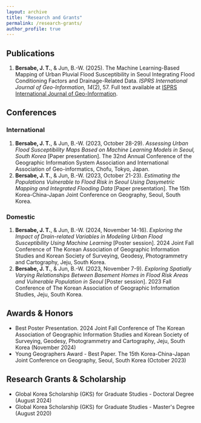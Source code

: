 ```yaml
---
layout: archive
title: "Research and Grants"
permalink: /research-grants/
author_profile: true
---
```


## Publications
1. **Bersabe, J. T.**, & Jun, B.-W. (2025). The Machine Learning-Based Mapping of Urban Pluvial Flood Susceptibility in Seoul Integrating Flood Conditioning Factors and Drainage-Related Data. _ISPRS International Journal of Geo-Information, 14_(2), 57. Full text available at [ISPRS International Journal of Geo-Information](https://doi.org/10.3390/ijgi14020057).

## Conferences
### International
1. **Bersabe, J. T.**, & Jun, B.-W. (2023, October 28-29). *Assessing Urban Flood Susceptibility Maps Based on Machine Learning Models in Seoul, South Korea* [Paper presentation]. The 32nd Annual Conference of the Geographic Information System Association and International Association of Geo-informatics, Chofu, Tokyo, Japan.
2. **Bersabe, J. T.**, & Jun, B.-W. (2023, October 21-23). *Estimating the Populations Vulnerable to Flood Risk in Seoul Using Dasymetric Mapping and Integrated Flooding Data* [Paper presentation]. The 15th Korea-China-Japan Joint Conference on Geography, Seoul, South Korea. 

### Domestic
1. **Bersabe, J. T.**, & Jun, B.-W. (2024, November 14-16). *Exploring the Impact of Drain-related Variables in Modeling Urban Flood Susceptibility Using Machine Learning* [Poster session]. 2024 Joint Fall Conference of The Korean Association of Geographic Information Studies and Korean Society of Surveying, Geodesy, Photogrammetry and Cartography, Jeju, South Korea.
2. **Bersabe, J. T.**, & Jun, B.-W. (2023, November 7-9). *Exploring Spatially Varying Relationships Between Basement Homes in Flood Risk Areas and Vulnerable Population in Seoul* [Poster session]. 2023 Fall Conference of The Korean Association of Geographic Information Studies, Jeju, South Korea. 

## Awards & Honors
- Best Poster Presentation. 2024 Joint Fall Conference of The Korean Association of Geographic Information Studies and Korean Society of Surveying, Geodesy, Photogrammetry and Cartography, Jeju, South Korea (November 2024)
- Young Geographers Award - Best Paper. The 15th Korea-China-Japan Joint Conference on Geography, Seoul, South Korea (October 2023)

## Research Grants & Scholarship
- Global Korea Scholarship (GKS) for Graduate Studies - Doctoral Degree (August 2024)
- Global Korea Scholarship (GKS) for Graduate Studies - Master's Degree (August 2020)


